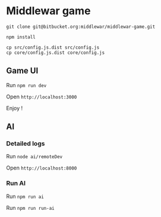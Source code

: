 # Middlewar game #

`git clone git@bitbucket.org:middlewar/middlewar-game.git`

`npm install`

```
cp src/config.js.dist src/config.js
cp core/config.js.dist core/config.js
```

## Game UI ##

Run `npm run dev`

Open `http://localhost:3000`

Enjoy !

## AI ##

### Detailed logs ###
Run `node ai/remoteDev`

Open `http://localhost:8000`

### Run AI ###
Run `npm run ai`

Run `npm run run-ai`